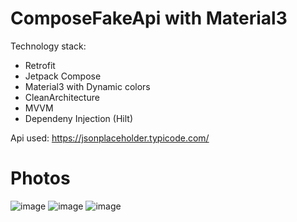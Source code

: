 # ComposeFakeApi with Material3
Technology stack:
  - Retrofit
  - Jetpack Compose
  - Material3 with Dynamic colors
  - CleanArchitecture
  - MVVM
  - Dependeny Injection (Hilt)
  
  Api used: https://jsonplaceholder.typicode.com/
  
  # Photos
  
 ![image](https://user-images.githubusercontent.com/91286770/194745700-2bc32448-885a-4a0b-a4fd-c23e49dfbe47.png)
 ![image](https://user-images.githubusercontent.com/91286770/194745715-e333e6a2-cbb1-4664-b409-e41c48297fde.png)
 ![image](https://user-images.githubusercontent.com/91286770/194745738-0bae3973-c411-43a9-a5e4-3d5321dcdef3.png)


